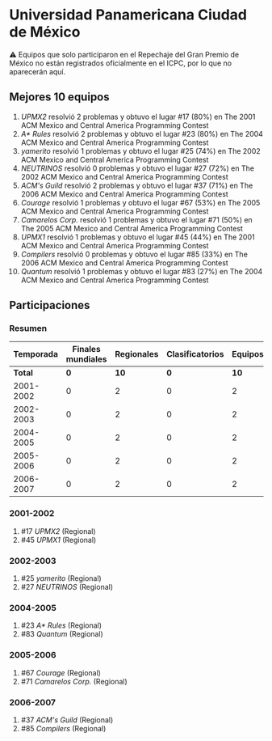 ---
---

# Universidad Panamericana Ciudad de México

:warning: Equipos que solo participaron en el Repechaje del Gran Premio de México no están registrados oficialmente en el ICPC, por lo que no aparecerán aquí.

## Mejores 10 equipos

1. _UPMX2_ resolvió 2 problemas y obtuvo el lugar #17 (80%) en The 2001 ACM Mexico and Central America Programming Contest
1. _A* Rules_ resolvió 2 problemas y obtuvo el lugar #23 (80%) en The 2004 ACM Mexico and Central America Programming Contest
1. _yamerito_ resolvió 1 problemas y obtuvo el lugar #25 (74%) en The 2002 ACM Mexico and Central America Programming Contest
1. _NEUTRINOS_ resolvió 0 problemas y obtuvo el lugar #27 (72%) en The 2002 ACM Mexico and Central America Programming Contest
1. _ACM's Guild_ resolvió 2 problemas y obtuvo el lugar #37 (71%) en The 2006 ACM Mexico and Central America Programming Contest
1. _Courage_ resolvió 1 problemas y obtuvo el lugar #67 (53%) en The 2005 ACM Mexico and Central America Programming Contest
1. _Camarelos Corp._ resolvió 1 problemas y obtuvo el lugar #71 (50%) en The 2005 ACM Mexico and Central America Programming Contest
1. _UPMX1_ resolvió 1 problemas y obtuvo el lugar #45 (44%) en The 2001 ACM Mexico and Central America Programming Contest
1. _Compilers_ resolvió 0 problemas y obtuvo el lugar #85 (33%) en The 2006 ACM Mexico and Central America Programming Contest
1. _Quantum_ resolvió 1 problemas y obtuvo el lugar #83 (27%) en The 2004 ACM Mexico and Central America Programming Contest

## Participaciones

### Resumen

| Temporada | Finales mundiales | Regionales | Clasificatorios | Equipos |
| --- | --- | --- | --- | --- |
| **Total** | **0** | **10** | **0** | **10** |
| 2001-2002 | 0 | 2 | 0 | 2 |
| 2002-2003 | 0 | 2 | 0 | 2 |
| 2004-2005 | 0 | 2 | 0 | 2 |
| 2005-2006 | 0 | 2 | 0 | 2 |
| 2006-2007 | 0 | 2 | 0 | 2 |

### 2001-2002

1. #17 _UPMX2_ (Regional)
1. #45 _UPMX1_ (Regional)

### 2002-2003

1. #25 _yamerito_ (Regional)
1. #27 _NEUTRINOS_ (Regional)

### 2004-2005

1. #23 _A* Rules_ (Regional)
1. #83 _Quantum_ (Regional)

### 2005-2006

1. #67 _Courage_ (Regional)
1. #71 _Camarelos Corp._ (Regional)

### 2006-2007

1. #37 _ACM's Guild_ (Regional)
1. #85 _Compilers_ (Regional)




